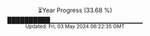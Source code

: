 <p align="center">
⏳Year Progress (33.68 %) <br>
██████████▁▁▁▁▁▁▁▁▁▁▁▁▁▁▁▁▁▁▁▁ <br>
<sub>Updated: Fri, 03 May 2024 06:22:35 GMT</sub>
</p>

